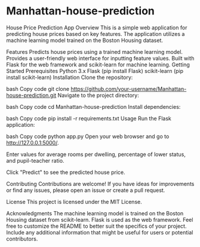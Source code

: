 # Manhattan-house-prediction
House Price Prediction App
Overview
This is a simple web application for predicting house prices based on key features. The application utilizes a machine learning model trained on the Boston Housing dataset.

Features
Predicts house prices using a trained machine learning model.
Provides a user-friendly web interface for inputting feature values.
Built with Flask for the web framework and scikit-learn for machine learning.
Getting Started
Prerequisites
Python 3.x
Flask (pip install Flask)
scikit-learn (pip install scikit-learn)
Installation
Clone the repository:

bash
Copy code
git clone https://github.com/your-username/Manhattan-house-prediction.git
Navigate to the project directory:

bash
Copy code
cd Manhattan-house-prediction
Install dependencies:

bash
Copy code
pip install -r requirements.txt
Usage
Run the Flask application:

bash
Copy code
python app.py
Open your web browser and go to http://127.0.0.1:5000/.

Enter values for average rooms per dwelling, percentage of lower status, and pupil-teacher ratio.

Click "Predict" to see the predicted house price.

Contributing
Contributions are welcome! If you have ideas for improvements or find any issues, please open an issue or create a pull request.

License
This project is licensed under the MIT License.

Acknowledgments
The machine learning model is trained on the Boston Housing dataset from scikit-learn.
Flask is used as the web framework.
Feel free to customize the README to better suit the specifics of your project. Include any additional information that might be useful for users or potential contributors.
